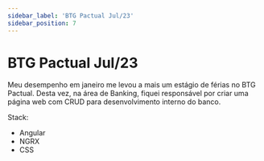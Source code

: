 ```yaml
---
sidebar_label: 'BTG Pactual Jul/23'
sidebar_position: 7
---
```


# BTG Pactual Jul/23 

Meu desempenho em janeiro me levou a mais um estágio de férias no BTG Pactual. Desta vez, na área de Banking, fiquei responsável por criar uma página web com CRUD para desenvolvimento interno do banco. 

Stack: 
* Angular 
* NGRX
* CSS